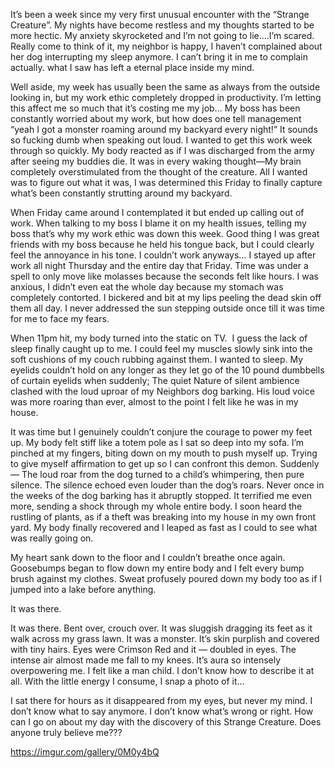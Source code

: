 It’s been a week since my very first unusual encounter with the “Strange Creature”. My nights have become restless and my thoughts started to be more hectic. My anxiety skyrocketed and I’m not going to lie….I’m scared. Really come to think of it, my neighbor is happy, I haven’t complained about her dog interrupting my sleep anymore. I can’t bring it in me to complain actually. what I saw has left a eternal place inside my mind. 

Well aside, my week has usually been the same as always from the outside looking in, but my work ethic completely dropped in productivity. I’m letting this affect me so much that it’s costing me my job... My boss has been constantly worried about my work, but how does one tell management “yeah I got a monster roaming around my backyard every night!” It sounds so fucking dumb when speaking out loud. I wanted to get this work week through so quickly. My body reacted as if I was discharged from the army after seeing my buddies die. It was in every waking thought—My brain completely overstimulated from the thought of the creature. All I wanted was to figure out what it was, I was determined this Friday to finally capture what’s been constantly strutting around my backyard. 

When Friday came around I contemplated it but ended up calling out of work. When talking to my boss I blame it on my health issues, telling my boss that’s why my work ethic was down this week. Good thing I was great friends with my boss because he held his tongue back, but I could clearly feel the annoyance in his tone. I couldn’t work anyways… I stayed up after work all night Thursday and the entire day that Friday. Time was under a spell to only move like molasses because the seconds felt like hours. I was anxious, I didn’t even eat the whole day because my stomach was completely contorted. I bickered and bit at my lips peeling the dead skin off them all day. I never addressed the sun stepping outside once till it was time for me to face my fears. 

When 11pm hit, my body turned into the static on TV.  I guess the lack of sleep finally caught up to me. I could feel my muscles slowly sink into the soft cushions of my couch rubbing against them. I wanted to sleep. My eyelids couldn’t hold on any longer as they let go of the 10 pound dumbbells of curtain eyelids when suddenly; The quiet Nature of silent ambience clashed with the loud uproar of my Neighbors dog barking. His loud voice was more roaring than ever, almost to the point I felt like he was in my house.

It was time but I genuinely couldn’t conjure the courage to power my feet up. My body felt stiff like a totem pole as I sat so deep into my sofa. I’m pinched at my fingers, biting down on my mouth to push myself up. Trying to give myself affirmation to get up so I can confront this demon. Suddenly — The loud roar from the dog turned to a child’s whimpering, then pure silence. The silence echoed even louder than the dog’s roars. Never once in the weeks of the dog barking has it abruptly stopped. It terrified me even more, sending a shock through my whole entire body. I soon heard the rustling of plants, as if a theft was breaking into my house in my own front yard. My body finally recovered and I leaped as fast as I could to see what was really going on.

My heart sank down to the floor and I couldn’t breathe once again. Goosebumps began to flow down my entire body and I felt every bump brush against my clothes. Sweat profusely poured down my body too as if I jumped into a lake before anything. 

It was there. 

It was there. Bent over, crouch over. It was sluggish dragging its feet as it walk across my grass lawn. It was a monster. It’s skin purplish and covered with tiny hairs. Eyes were Crimson Red and it — doubled in eyes. The intense air almost made me fall to my knees. It’s aura so intensely overpowering me. I felt like a man child. I don’t know how to describe it at all. With the little energy I consume, I snap a photo of it… 

I sat there for hours as it disappeared from my eyes, but never my mind. I don’t know what to say anymore. I don’t know what’s wrong or right. How can I go on about my day with the discovery of this Strange Creature. Does anyone truly believe me???

https://imgur.com/gallery/0M0y4bQ